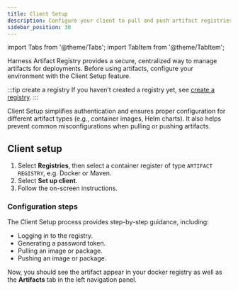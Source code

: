 ```yaml
---
title: Client Setup
description: Configure your client to pull and push artifact registries
sidebar_position: 30
---
```


import Tabs from '@theme/Tabs';
import TabItem from '@theme/TabItem';

Harness Artifact Registry provides a secure, centralized way to manage artifacts for deployments. Before using artifacts, configure your environment with the Client Setup feature. 

:::tip create a registry
If you haven’t created a registry yet, see [create a registry](/docs/artifact-registry/manage-registries/create-registry).
:::

Client Setup simplifies authentication and ensures proper configuration for different artifact types (e.g., container images, Helm charts). It also helps prevent common misconfigurations when pulling or pushing artifacts.

## Client setup
1. Select **Registries**, then select a container register of type `ARTIFACT REGISTRY`, e.g. Docker or Maven.
2. Select **Set up client**.
3. Follow the on-screen instructions.

### Configuration steps
The Client Setup process provides step-by-step guidance, including:
- Logging in to the registry.
- Generating a password token.
- Pulling an image or package.
- Pushing an image or package.

Now, you should see the artifact appear in your docker registry as well as the **Artifacts** tab in the left navigation panel.